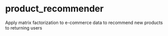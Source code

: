 # product_recommender
Apply matrix factorization to e-commerce data to recommend new products to returning users

